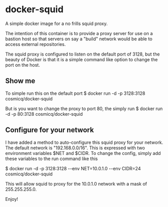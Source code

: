 docker-squid
============

A simple docker image for a no frills squid proxy.

The intention of this container is to provide a proxy server
for use on a bastion host so that servers on say a "build" network
would be able to access external repositories.

The squid proxy is configured to listen on the default port of 3128, 
but the beauty of Docker is that it is a simple command like option
to change the port on the host.

## Show me

To simple run this on the default port
  $ docker run -d -p 3128:3128 cosmicq/docker-squid 

But is you want to change the proxy to port 80, the simply run
  $ docker run -d -p 80:3128 cosmicq/docker-squid

## Configure for your network

I have added a method to auto-configure this squid proxy for your
network.  The default network is "192.168.0.0/16".  This is expressed
with two environment variables $NET and $CIDR.  To change the config, simply
add these variables to the run command like this

 $ docker run -d -p 3128:3128 --env NET=10.0.1.0 --env CIDR=24 cosmicq/docker-squid

This will allow squid to proxy for the 10.0.1.0 network with a mask of 255.255.255.0.

Enjoy!
